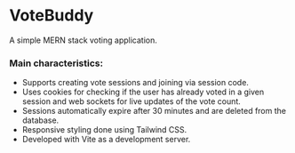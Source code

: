 # VoteBuddy
A simple MERN stack voting application. 
### Main characteristics:
* Supports creating vote sessions and joining via session code. 
* Uses cookies for checking if the user has already voted in a given session and web sockets for live updates of the vote count.
* Sessions automatically expire after 30 minutes and are deleted from the database.
* Responsive styling done using Tailwind CSS. 
* Developed with Vite as a development server.
